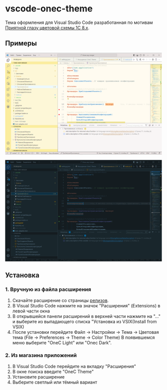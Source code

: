 # vscode-onec-theme

Тема оформления для Visual Studio Code разработанная по мотивам [Приятной глазу цветовой схемы 1С 8.x](https://infostart.ru/1c/articles/122391/).

## Примеры

![Пример светлой темы](images/screenshots/screenshot_light.png)

![Пример тёмной темы](images/screenshots/screenshot_dark.png)

## Установка

### 1. Вручную из файла расширения

1. Скачайте расширение со страницы [релизов](https://github.com/ChernyakAI/vscode-onec-theme/releases).
2. В Visual Studio Code нажмите на значок "Расширения" (Extensions) в левой части окна
3. В открывшейся панели расширений в верхней части нажмите на "..." и выберите из выпадающего списка "Установка из VSIX(Install from VSIX)
4. После установки перейдите Файл -> Настройки -> Тема -> Цветовая тема (File -> Preferences -> Theme -> Color Theme)
В появившемся меню выберите "OneC Light" или "Onec Dark".

### 2. Из магазина приложений

1. В Visual Studio Code перейдите на вкладку "Расширения"
2. В окне поиска введите "OneC Theme"
3. Установите расширение
4. Выберите светлый или тёмный вариант
